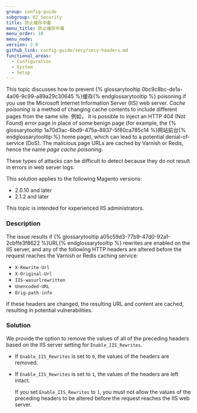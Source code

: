 ```yaml
---
group: config-guide
subgroup: 02_Security
title: 防止缓存中毒
menu_title: 防止缓存中毒
menu_order: 10
menu_node:
version: 2.0
github_link: config-guide/secy/secy-headers.md
functional_areas:
  - Configuration
  - System
  - Setup
---
```


This topic discusses how to prevent {% glossarytooltip 0bc9c8bc-de1a-4a06-9c99-a89a29c30645 %}缓存{% endglossarytooltip %} poisoning if you use the Microsoft Internet Information Server (IIS) web server. *Cache poisoning* is a method of changing cache contents to include different pages from the same site. 例如， it is possible to inject an HTTP 404 (Not Found) error page in place of some benign page (for example, the {% glossarytooltip 1a70d3ac-6bd9-475a-8937-5f80ca785c14 %}网站前台{% endglossarytooltip %} home page), which can lead to a potential denial-of-service (DoS). The malicious page URLs are cached by Varnish or Redis, hence the name *page cache poisoning*.

These types of attacks can be difficult to detect because they do not result in errors in web server logs.

This solution applies to the following Magento versions:

*	2.0.10 and later
*	2.1.2 and later

<div class="bs-callout bs-callout-info" id="info">
  <p>This topic is intended for experienced IIS administrators. </p>
</div>

### Description
The issue results if {% glossarytooltip a05c59d3-77b9-47d0-92a1-2cbffe3f8622 %}URL{% endglossarytooltip %} rewrites are enabled on the IIS server, and any of the following HTTP headers are altered before the request reaches the Varnish or Redis caching service:

*	`X-Rewrite-Url`
*	`X-Original-Url`
*	`IIS-wasurlrewritten`
*	`Unencoded-URL`
*	`Orig-path-info`

If these headers are changed, the resulting URL and content are cached, resulting in potential vulnerabilities.

### Solution
We provide the option to remove the values of all of the preceding headers based on the IIS server setting for `Enable_IIS_Rewrites`.

*	If `Enable_IIS_Rewrites` is set to `0`,  the values of the headers are removed.
*	If `Enable_IIS_Rewrites` is set to `1`, the values of the headers are left intact.

	<div class="bs-callout bs-callout-warning">
    	<p>If you set <code>Enable_IIS_Rewrites</code> to <code>1</code>, you must not allow the values of the preceding headers to be altered before the request reaches the IIS web server.</p>
       
	</div>


<!--
	http://www.iis.net/learn/extensions/url-rewrite-module/url-rewrite-module-configuration-reference

	http://www.iis.net/learn/extensions/url-rewrite-module/url-rewrite-module-configuration-reference#UsingServerVars

	http://www.iis.net/learn/extensions/url-rewrite-module

	http://www.iis.net/learn/extensions/url-rewrite-module/setting-http-request-headers-and-iis-server-variables -->
